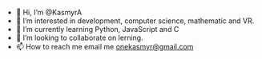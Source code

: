 - 👋 Hi, I’m @KasmyrA
- 👀 I’m interested in development, computer science, mathematic and VR.
- 🌱 I’m currently learning Python, JavaScript and C
- 💞️ I’m looking to collaborate on lerning.
- 📫 How to reach me email me onekasmyr@gmail.com

<!---
KasmyrA/KasmyrA is a ✨ special ✨ repository because its `README.md` (this file) appears on your GitHub profile.
You can click the Preview link to take a look at your changes.
--->
